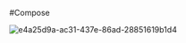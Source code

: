 #Compose

![e4a25d9a-ac31-437e-86ad-28851619b1d4](https://user-images.githubusercontent.com/7042627/137415711-7b824424-18de-4a3e-af96-bd2d80717581.png)
